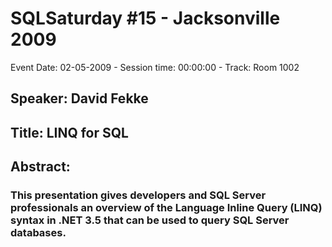 # SQLSaturday #15 - Jacksonville 2009
Event Date: 02-05-2009 - Session time: 00:00:00 - Track: Room 1002
## Speaker: David Fekke
## Title: LINQ for SQL
## Abstract:
### This presentation gives developers and SQL Server professionals an overview of the Language Inline Query (LINQ) syntax in .NET 3.5 that can be used to query SQL Server databases.
